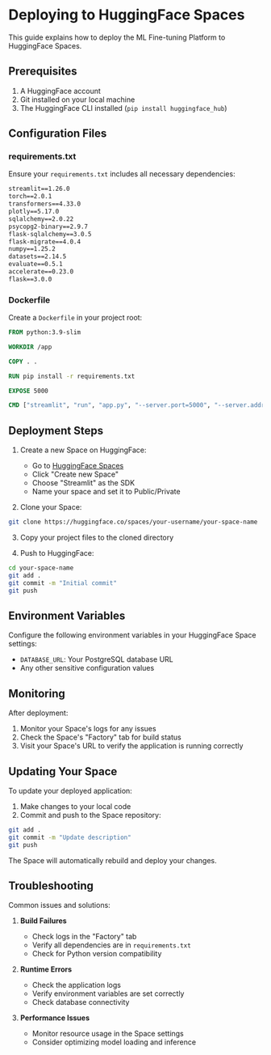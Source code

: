 # Deploying to HuggingFace Spaces

This guide explains how to deploy the ML Fine-tuning Platform to HuggingFace Spaces.

## Prerequisites

1. A HuggingFace account
2. Git installed on your local machine
3. The HuggingFace CLI installed (`pip install huggingface_hub`)

## Configuration Files

### requirements.txt

Ensure your `requirements.txt` includes all necessary dependencies:

```txt
streamlit==1.26.0
torch==2.0.1
transformers==4.33.0
plotly==5.17.0
sqlalchemy==2.0.22
psycopg2-binary==2.9.7
flask-sqlalchemy==3.0.5
flask-migrate==4.0.4
numpy==1.25.2
datasets==2.14.5
evaluate==0.5.1
accelerate==0.23.0
flask==3.0.0
```

### Dockerfile

Create a `Dockerfile` in your project root:

```dockerfile
FROM python:3.9-slim

WORKDIR /app

COPY . .

RUN pip install -r requirements.txt

EXPOSE 5000

CMD ["streamlit", "run", "app.py", "--server.port=5000", "--server.address=0.0.0.0"]
```

## Deployment Steps

1. Create a new Space on HuggingFace:

   - Go to [HuggingFace Spaces](https://huggingface.co/spaces)
   - Click "Create new Space"
   - Choose "Streamlit" as the SDK
   - Name your space and set it to Public/Private

2. Clone your Space:

```bash
git clone https://huggingface.co/spaces/your-username/your-space-name
```

3. Copy your project files to the cloned directory

4. Push to HuggingFace:

```bash
cd your-space-name
git add .
git commit -m "Initial commit"
git push
```

## Environment Variables

Configure the following environment variables in your HuggingFace Space settings:

- `DATABASE_URL`: Your PostgreSQL database URL
- Any other sensitive configuration values

## Monitoring

After deployment:

1. Monitor your Space's logs for any issues
2. Check the Space's "Factory" tab for build status
3. Visit your Space's URL to verify the application is running correctly

## Updating Your Space

To update your deployed application:

1. Make changes to your local code
2. Commit and push to the Space repository:

```bash
git add .
git commit -m "Update description"
git push
```

The Space will automatically rebuild and deploy your changes.

## Troubleshooting

Common issues and solutions:

1. **Build Failures**

   - Check logs in the "Factory" tab
   - Verify all dependencies are in `requirements.txt`
   - Check for Python version compatibility

2. **Runtime Errors**

   - Check the application logs
   - Verify environment variables are set correctly
   - Check database connectivity

3. **Performance Issues**
   - Monitor resource usage in the Space settings
   - Consider optimizing model loading and inference
